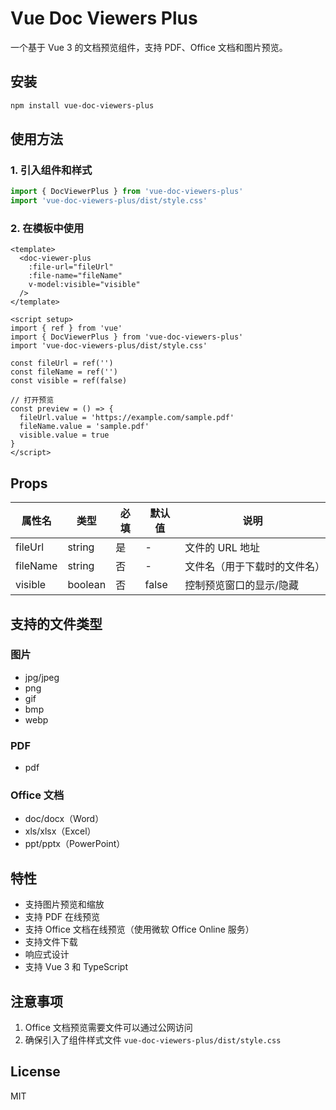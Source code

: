 # Vue Doc Viewers Plus

一个基于 Vue 3 的文档预览组件，支持 PDF、Office 文档和图片预览。

## 安装

```bash
npm install vue-doc-viewers-plus
```

## 使用方法

### 1. 引入组件和样式

```js
import { DocViewerPlus } from 'vue-doc-viewers-plus'
import 'vue-doc-viewers-plus/dist/style.css'
```

### 2. 在模板中使用

```vue
<template>
  <doc-viewer-plus
    :file-url="fileUrl"
    :file-name="fileName"
    v-model:visible="visible"
  />
</template>

<script setup>
import { ref } from 'vue'
import { DocViewerPlus } from 'vue-doc-viewers-plus'
import 'vue-doc-viewers-plus/dist/style.css'

const fileUrl = ref('')
const fileName = ref('')
const visible = ref(false)

// 打开预览
const preview = () => {
  fileUrl.value = 'https://example.com/sample.pdf'
  fileName.value = 'sample.pdf'
  visible.value = true
}
</script>
```

## Props

| 属性名 | 类型 | 必填 | 默认值 | 说明 |
|--------|------|------|--------|------|
| fileUrl | string | 是 | - | 文件的 URL 地址 |
| fileName | string | 否 | - | 文件名（用于下载时的文件名） |
| visible | boolean | 否 | false | 控制预览窗口的显示/隐藏 |

## 支持的文件类型

### 图片
- jpg/jpeg
- png
- gif
- bmp
- webp

### PDF
- pdf

### Office 文档
- doc/docx（Word）
- xls/xlsx（Excel）
- ppt/pptx（PowerPoint）

## 特性
- 支持图片预览和缩放
- 支持 PDF 在线预览
- 支持 Office 文档在线预览（使用微软 Office Online 服务）
- 支持文件下载
- 响应式设计
- 支持 Vue 3 和 TypeScript

## 注意事项
1. Office 文档预览需要文件可以通过公网访问
2. 确保引入了组件样式文件 `vue-doc-viewers-plus/dist/style.css`

## License

MIT
